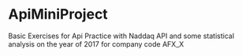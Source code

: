 # ApiMiniProject
 
Basic Exercises for Api Practice with Naddaq API and some statistical analysis on the year of 2017 for company code AFX_X